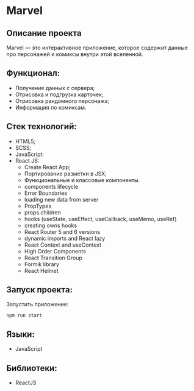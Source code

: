# Marvel

## Описание проекта
Marvel — это интерактивное приложение, которое содержит данные про персонажей и комиксы внутри этой вселенной.

## Функционал:
- Получение данных с сервера;
- Отрисовка и подгрузка карточек;
- Отрисовка рандомного персонажа;
- Информация по комиксам.

## Стек технологий:
- HTML5;
- SCSS;
- JavaScript:
- React JS:
  - Create React App;
  - Портирование разметки в JSX;
  - Функциональные и классовые компоненты.
  - components lifecycle
  - Error Boundaries
  - loading new data from server
  - PropTypes
  - props.children
  - hooks (useState, useEffect, useCallback, useMemo, useRef)
  - creating owns hooks
  - React Router 5 and 6 versions
  - dynamic imports and React lazy
  - React Context and useContext
  - High Order Components
  - React Transition Group
  - Formik library
  - React Helmet

## Запуск проекта:

Запустить приложение:

    npm run start

## Языки:
- JavaScript

## Библиотеки:
- ReactJS
